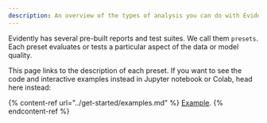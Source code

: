 ```yaml
---
description: An overview of the types of analysis you can do with Evidently. 
---
```


Evidently has several pre-built reports and test suites. We call them `presets`. Each preset evaluates or tests a particular aspect of the data or model quality. 

This page links to the description of each preset. If you want to see the code and interactive examples instead in Jupyter notebook or Colab, head here instead:

{% content-ref url="../get-started/examples.md" %}
[Example](../get-started/examples.md). 
{% endcontent-ref %}
